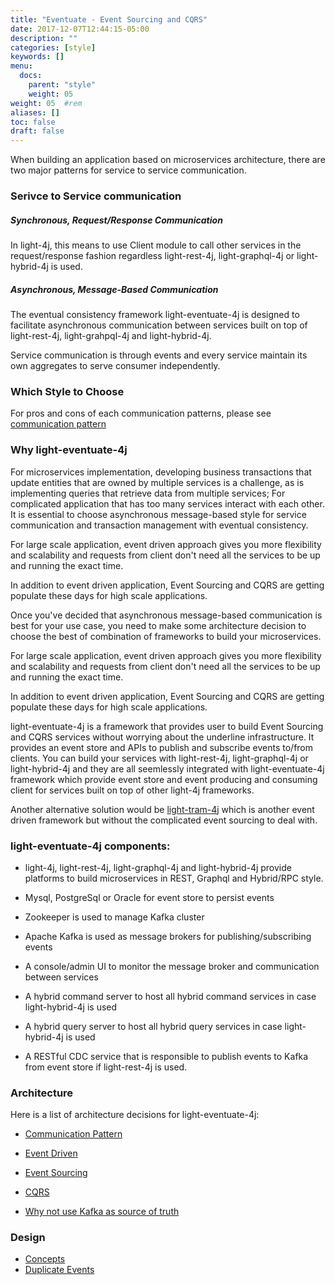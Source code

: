 ```yaml
---
title: "Eventuate - Event Sourcing and CQRS"
date: 2017-12-07T12:44:15-05:00
description: ""
categories: [style]
keywords: []
menu:
  docs:
    parent: "style"
    weight: 05
weight: 05	#rem
aliases: []
toc: false
draft: false
---
```


When building an application based on microservices architecture, there are two major patterns
for service to service communication. 

### Serivce to Service communication

##### Synchronous, Request/Response Communication

In light-4j, this means to use Client module to call other services in the request/response
fashion regardless light-rest-4j, light-graphql-4j or light-hybrid-4j is used. 
 
##### Asynchronous, Message-Based Communication

The eventual consistency framework light-eventuate-4j is designed to facilitate asynchronous
communication between services built on top of light-rest-4j, light-grahpql-4j and light-hybrid-4j.

Service communication is through events and every service maintain its own aggregates to serve 
consumer independently.
 
### Which Style to Choose

For pros and cons of each communication patterns, please see [communication pattern][]


### Why light-eventuate-4j 

For microservices implementation, developing business transactions that update entities that are 
owned by multiple services is a challenge, as is implementing queries that retrieve data from multiple 
services; For complicated application that has too many services interact with each other. It is
essential to choose asynchronous message-based style for service communication and transaction
management with eventual consistency. 

For large scale application, event driven approach gives you more flexibility and scalability
and requests from client don't need all the services to be up and running the exact time. 

In addition to event driven application, Event Sourcing and CQRS are getting populate these
days for high scale applications. 

Once you've decided that asynchronous message-based communication is best for your use case, you
need to make some architecture decision to choose the best of combination of frameworks to build
your microservices.

For large scale application, event driven approach gives you more flexibility and scalability
and requests from client don't need all the services to be up and running the exact time. 

In addition to event driven application, Event Sourcing and CQRS are getting populate these
days for high scale applications. 

light-eventuate-4j is a framework that provides user to build Event Sourcing and CQRS services
without worrying about the underline infrastructure. It provides an event store and APIs to
publish and subscribe events to/from clients. You can build your services with light-rest-4j, 
light-graphql-4j or light-hybrid-4j and they are all seemlessly integrated with light-eventuate-4j 
framework which provide event store and event producing and consuming client for services built 
on top of other light-4j frameworks.

Another alternative solution would be [light-tram-4j][] which is another event driven framework but
without the complicated event sourcing to deal with. 

### light-eventuate-4j components:

- light-4j, light-rest-4j, light-graphql-4j and light-hybrid-4j provide platforms to build microservices in REST, Graphql and Hybrid/RPC style.

- Mysql, PostgreSql or Oracle for event store to persist events

- Zookeeper is used to manage Kafka cluster

- Apache Kafka is used as message brokers for publishing/subscribing events

- A console/admin UI to monitor the message broker and communication between services

- A hybrid command server to host all hybrid command services in case light-hybrid-4j is used

- A hybrid query server to host all hybrid query services in case light-hybrid-4j is used
 
- A RESTful CDC service that is responsible to publish events to Kafka from event store if light-rest-4j is used.
  
### Architecture

Here is a list of architecture decisions for light-eventuate-4j:

* [Communication Pattern][] 

* [Event Driven][] 

* [Event Sourcing][]

* [CQRS][]

* [Why not use Kafka as source of truth][]

### Design

* [Concepts][]
* [Duplicate Events][]



[communication pattern]: /style/light-eventuate-4j/comm-pattern/
[light-tram-4j]: /style/light-tram-4j/
[Event Driven]: /style/light-eventuate-4j/event-driven/
[Event Sourcing]: /style/light-eventuate-4j/event-sourcing/
[CQRS]: /style/light-eventuate-4j/cqrs/
[Why not use Kafka as source of truth]: /style/light-eventuate-4j/kafka-eventstore/
[Concepts]: /style/light-eventuate-4j/concepts/
[Duplicate Events]: /style/light-eventuate-4j/dup-events/


